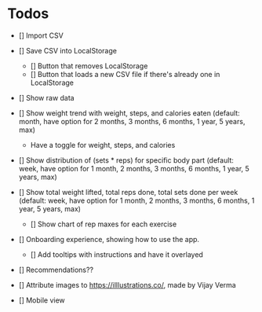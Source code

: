 # Todos

- [] Import CSV
- [] Save CSV into LocalStorage
  - [] Button that removes LocalStorage
  - [] Button that loads a new CSV file if there's already one in LocalStorage
- [] Show raw data
- [] Show weight trend with weight, steps, and calories eaten (default: month, have option for 2 months, 3 months, 6 months, 1 year, 5 years, max)
  - Have a toggle for weight, steps, and calories
- [] Show distribution of (sets \* reps) for specific body part (default: week, have option for 1 month, 2 months, 3 months, 6 months, 1 year, 5 years, max)
- [] Show total weight lifted, total reps done, total sets done per week (default: week, have option for 1 month, 2 months, 3 months, 6 months, 1 year, 5 years, max)

  - [] Show chart of rep maxes for each exercise

- [] Onboarding experience, showing how to use the app.

  - [] Add tooltips with instructions and have it overlayed

- [] Recommendations??

- [] Attribute images to https://illlustrations.co/, made by Vijay Verma
- [] Mobile view
